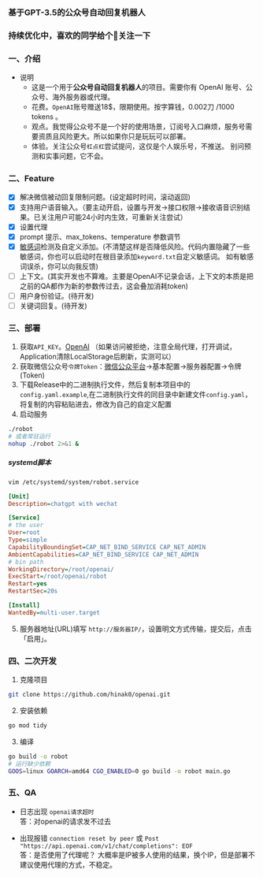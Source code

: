 ### 基于GPT-3.5的公众号自动回复机器人
### 持续优化中，喜欢的同学给个🌟关注一下

### 一、介绍
- 说明
  - 这是一个用于**公众号自动回复机器人**的项目。需要你有 OpenAI 账号、公众号、海外服务器或代理。
  - 花费。`OpenAI`账号赠送18$，限期使用。按字算钱，0.002刀 /1000 tokens 。
  - 观点。我觉得公众号不是一个好的使用场景，订阅号入口麻烦，服务号需要资质且风险更大。所以如果你只是玩玩可以部署。
  - 体验。关注公众号`杠点杠`尝试提问，这仅是个人娱乐号，不推送。   别问预测和实事问题，它不会。

### 二、Feature
- [x] 解决微信被动回复限制问题。(设定超时时间，滚动返回)
- [x] 支持用户语音输入。（要主动开启，设置与开发->接口权限->接收语音识别结果。已关注用户可能24小时内生效，可重新关注尝试）
- [x] 设置代理
- [x] prompt 提示、max_tokens、temperature 参数调节
- [x] [敏感词](https://github.com/tomatocuke/sieve)检测及自定义添加。(不清楚这样是否降低风险。代码内置隐藏了一些敏感词，你也可以启动时在根目录添加`keyword.txt`自定义敏感词。  如有敏感词误杀，你可以向我反馈)
- [ ] 上下文。(其实开发也不算难。主要是OpenAI不记录会话，上下文的本质是把之前的QA都作为新的参数传过去，这会叠加消耗token)
- [ ] 用户身份验证。(待开发)
- [ ] 关键词回复。(待开发)

### 三、部署
1. 获取`API_KEY`。[OpenAI](https://beta.openai.com/account/api-keys) （如果访问被拒绝，注意全局代理，打开调试，Application清除LocalStorage后刷新，实测可以）
2. 获取微信公众号`令牌Token`：[微信公众平台](https://mp.weixin.qq.com/)->基本配置->服务器配置->令牌(Token)
3. 下载Release中的二进制执行文件，然后复制本项目中的`config.yaml.example`,在二进制执行文件的同目录中新建文件`config.yaml`，将复制的内容粘贴进去，修改为自己的自定义配置
4. 启动服务
```bash
./robot
# 或者常驻运行
nohup ./robot 2>&1 &
```
##### systemd脚本
```bash
vim /etc/systemd/system/robot.service
```
```ini
[Unit]
Description=chatgpt with wechat

[Service]
# the user
User=root
Type=simple
CapabilityBoundingSet=CAP_NET_BIND_SERVICE CAP_NET_ADMIN
AmbientCapabilities=CAP_NET_BIND_SERVICE CAP_NET_ADMIN
# bin path
WorkingDirectory=/root/openai/
ExecStart=/root/openai/robot
Restart=yes
RestartSec=20s

[Install]
WantedBy=multi-user.target
```
5. 服务器地址(URL)填写 `http://服务器IP/`，设置明文方式传输，提交后，点击「启用」。
### 四、二次开发
1. 克隆项目
```bash
git clone https://github.com/hinak0/openai.git
```
2. 安装依赖
```bash
go mod tidy
```
3. 编译
```bash
go build -o robot
# 运行缺少依赖
GOOS=linux GOARCH=amd64 CGO_ENABLED=0 go build -o robot main.go
```

### 五、QA
- 日志出现 `openai请求超时` <br>
答：对openai的请求发不过去

- 出现报错  `connection reset by peer` 或 `Post "https://api.openai.com/v1/chat/completions": EOF`  <br>
答：是否使用了代理呢？ 大概率是IP被多人使用的结果，换个IP，但是部署不建议使用代理的方式，不稳定。
